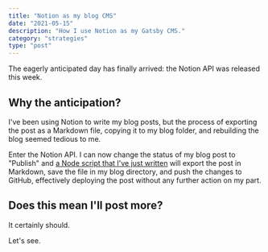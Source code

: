 ```yaml
---
title: "Notion as my blog CMS"
date: "2021-05-15"
description: "How I use Notion as my Gatsby CMS."
category: "strategies"
type: "post"
---
```


The eagerly anticipated day has finally arrived: the Notion API was released this week.

## Why the anticipation?

I've been using Notion to write my blog posts, but the process of exporting the post as a Markdown file, copying it to my blog folder, and rebuilding the blog seemed tedious to me.

Enter the Notion API. I can now change the status of my blog post to "Publish" and [a Node script that I've just written](https://github.com/juliariec/notion-gatsby) will export the post in Markdown, save the file in my blog directory, and push the changes to GitHub, effectively deploying the post without any further action on my part.

## Does this mean I'll post more?

It certainly should.

Let's see.
